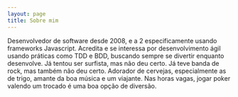 ```yaml
---
layout: page
title: Sobre mim
---
```


Desenvolvedor de software desde 2008, e a 2 especificamente usando frameworks Javascript. 
Acredita e se interessa por desenvolvimento ágil usando práticas como TDD e BDD, buscando sempre se divertir enquanto desenvolve. 
Já tentou ser surfista, mas não deu certo.
Já teve banda de rock, mas também não deu certo.
Adorador de cervejas, especialmente as de trigo, amante da boa música e um viajante. Nas horas vagas, jogar poker valendo um trocado é uma boa opção de diversão.
